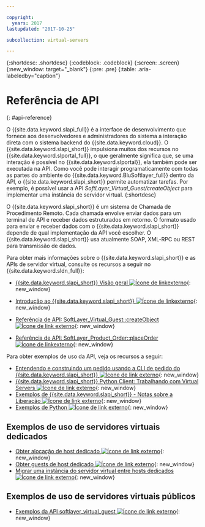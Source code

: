 ```yaml
---

copyright:
  years: 2017
lastupdated: "2017-10-25"

subcollection: virtual-servers

---
```


{:shortdesc: .shortdesc}
{:codeblock: .codeblock}
{:screen: .screen}
{:new_window: target="_blank"}
{:pre: .pre}
{:table: .aria-labeledby="caption"}

# Referência de API
{: #api-reference}

O {{site.data.keyword.slapi_full}} é a interface de desenvolvimento que fornece aos desenvolvedores e administradores do sistema a interação direta com o sistema backend do {{site.data.keyword.cloud}}. O {{site.data.keyword.slapi_short}} impulsiona muitos dos recursos no {{site.data.keyword.slportal_full}}, o que geralmente significa que, se uma interação é possível no {{site.data.keyword.slportal}}, ela também pode ser executada na API. Como você pode interagir programaticamente com todas as partes do ambiente do {{site.data.keyword.BluSoftlayer_full}} dentro da API, o {{site.data.keyword.slapi_short}} permite automatizar tarefas. Por exemplo, é possível usar a API *SoftLayer_Virtual_Guest/createObject* para implementar uma instância de servidor virtual.
{:shortdesc}

O {{site.data.keyword.slapi_short}} é um sistema de Chamada de Procedimento Remoto. Cada chamada envolve enviar dados para um terminal de API e receber dados estruturados em retorno. O formato usado para enviar e receber dados com o {{site.data.keyword.slapi_short}} depende de qual implementação da API você escolher. O {{site.data.keyword.slapi_short}} usa atualmente SOAP, XML-RPC ou REST para transmissão de dados.

Para obter mais informações sobre o {{site.data.keyword.slapi_short}} e as APIs de servidor virtual, consulte os recursos a seguir no {{site.data.keyword.sldn_full}}:
* [{{site.data.keyword.slapi_short}} Visão geral ![Ícone de linkexterno](../icons/launch-glyph.svg "Ícone de link externo")](https://softlayer.github.io/reference/softlayerapi/){: new_window}

* [Introdução ao {{site.data.keyword.slapi_short}} ![Ícone de linkexterno](../icons/launch-glyph.svg "Ícone de link externo")](https://softlayer.github.io/article/getting-started/){: new_window}

* [Referência de API: SoftLayer_Virtual_Guest::createObject ![Ícone de link externo](../icons/launch-glyph.svg "Ícone de linkexterno")](https://softlayer.github.io/reference/services/SoftLayer_Virtual_Guest/createObject/){: new_window}

* [Referência de API: SoftLayer_Product_Order::placeOrder ![Ícone de linkexterno](../icons/launch-glyph.svg "Ícone de link externo")](https://softlayer.github.io/reference/services/SoftLayer_Product_Order/placeOrder/){: new_window}


Para obter exemplos de uso da API, veja os recursos a seguir:
* [Entendendo e construindo um pedido usando a CLI de pedido do {{site.data.keyword.slapi_short}} ![Ícone de link externo](../icons/launch-glyph.svg "Ícone de link externo")](https://softlayer.github.io/article/understanding-ordering/){: new_window}
* [{{site.data.keyword.slapi_short}} Python Client: Trabalhando com Virtual Servers ![Ícone de link externo](../icons/launch-glyph.svg "Ícone de link externo")](http://softlayer-python.readthedocs.io/en/latest/cli/vs.html){: new_window}
* [Exemplos de {{site.data.keyword.slapi_short}} - Notas sobre a Liberação ![Ícone de link externo](../icons/launch-glyph.svg "Ícone de link externo")](https://softlayer.github.io/){: new_window}
* [Exemplos de Python ![Ícone de link externo](../icons/launch-glyph.svg "Ícone de link externo")](https://softlayer.github.io/python/){: new_window}

## Exemplos de uso de servidores virtuais dedicados
* [Obter alocação de host dedicado ![Ícone de link externo](../icons/launch-glyph.svg "Ícone de link externo")](https://softlayer.github.io/python/getDediHostAllocation/){: new_window}
* [Obter guests de host dedicado ![Ícone de link externo](../icons/launch-glyph.svg "Ícone de link externo")](https://softlayer.github.io/python/getDedicatedHostGuests/){: new_window}
* [Migrar uma instância do servidor virtual entre hosts dedicados ![Ícone de link externo](../icons/launch-glyph.svg "Ícone de link externo")](https://softlayer.github.io/python/migrateDedicatedHost.py/){: new_window}

## Exemplos de uso de servidores virtuais públicos
* [Exemplos da API softlayer_virtual_guest ![Ícone de link externo](../icons/launch-glyph.svg "Ícone de link externo")](https://softlayer.github.io/classes/softlayer_virtual_guest/){: new_window}
